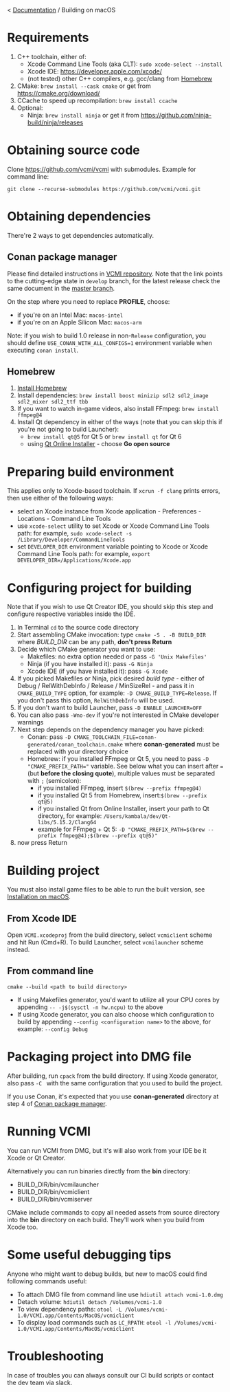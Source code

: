 < [Documentation](../Readme.md) / Building on macOS

# Requirements

1. C++ toolchain, either of:
    - Xcode Command Line Tools (aka CLT): `sudo xcode-select --install`
    - Xcode IDE: <https://developer.apple.com/xcode/>
    - (not tested) other C++ compilers, e.g. gcc/clang from [Homebrew](https://brew.sh/)
2. CMake: `brew install --cask cmake` or get from <https://cmake.org/download/>
3. CCache to speed up recompilation: `brew install ccache`
4. Optional:
    * Ninja: `brew install ninja` or get it from <https://github.com/ninja-build/ninja/releases>

# Obtaining source code

Clone <https://github.com/vcmi/vcmi> with submodules. Example for command line:

```
git clone --recurse-submodules https://github.com/vcmi/vcmi.git
```

# Obtaining dependencies

There're 2 ways to get dependencies automatically.

## Conan package manager

Please find detailed instructions in [VCMI repository](https://github.com/vcmi/vcmi/tree/develop/docs/conan.md). Note that the link points to the cutting-edge state in `develop` branch, for the latest release check the same document in the [master branch](https://github.com/vcmi/vcmi/tree/master/docs/conan.md).

On the step where you need to replace **PROFILE**, choose:

- if you're on an Intel Mac: `macos-intel`
- if you're on an Apple Silicon Mac: `macos-arm`

Note: if you wish to build 1.0 release in non-`Release` configuration, you should define `USE_CONAN_WITH_ALL_CONFIGS=1` environment variable when executing `conan install`.

## Homebrew

1. [Install Homebrew](https://brew.sh/)
2. Install dependencies: `brew install boost minizip sdl2 sdl2_image sdl2_mixer sdl2_ttf tbb`
3. If you want to watch in-game videos, also install FFmpeg: `brew install ffmpeg@4`
4. Install Qt dependency in either of the ways (note that you can skip this if you're not going to build Launcher):
    - `brew install qt@5` for Qt 5 or `brew install qt` for Qt 6
    - using [Qt Online Installer](https://www.qt.io/download) - choose **Go open source**

# Preparing build environment

This applies only to Xcode-based toolchain. If `xcrun -f clang` prints errors, then use either of the following ways:

- select an Xcode instance from Xcode application - Preferences - Locations - Command Line Tools
- use `xcode-select` utility to set Xcode or Xcode Command Line Tools path: for example, `sudo xcode-select -s /Library/Developer/CommandLineTools`
- set `DEVELOPER_DIR` environment variable pointing to Xcode or Xcode Command Line Tools path: for example, `export DEVELOPER_DIR=/Applications/Xcode.app`

# Configuring project for building

Note that if you wish to use Qt Creator IDE, you should skip this step and configure respective variables inside the IDE.

1. In Terminal `cd` to the source code directory
2. Start assembling CMake invocation: type `cmake -S . -B BUILD_DIR` where *BUILD_DIR* can be any path, **don't press Return**
3. Decide which CMake generator you want to use:
    - Makefiles: no extra option needed or pass `-G 'Unix Makefiles'`
    - Ninja (if you have installed it): pass `-G Ninja`
    - Xcode IDE (if you have installed it): pass `-G Xcode`
4. If you picked Makefiles or Ninja, pick desired *build type* - either of Debug / RelWithDebInfo / Release / MinSizeRel - and pass it in `CMAKE_BUILD_TYPE` option, for example: `-D CMAKE_BUILD_TYPE=Release`. If you don't pass this option,     `RelWithDebInfo` will be used.
5. If you don't want to build Launcher, pass `-D ENABLE_LAUNCHER=OFF`
6. You can also pass `-Wno-dev` if you're not interested in CMake developer warnings
7. Next step depends on the dependency manager you have picked:
    - Conan: pass `-D CMAKE_TOOLCHAIN_FILE=conan-generated/conan_toolchain.cmake` where **conan-generated** must be replaced with your directory choice
    - Homebrew: if you installed FFmpeg or Qt 5, you need to pass `-D "CMAKE_PREFIX_PATH="` variable. See below what you can insert after `=` (but **before the closing quote**), multiple values must be separated with `;` (semicolon):
        - if you installed FFmpeg, insert `$(brew --prefix ffmpeg@4)`
        - if you installed Qt 5 from Homebrew, insert:`$(brew --prefix qt@5)`
        - if you installed Qt from Online Installer, insert your path to Qt directory, for example: `/Users/kambala/dev/Qt-libs/5.15.2/Clang64`
        - example for FFmpeg + Qt 5: `-D "CMAKE_PREFIX_PATH=$(brew --prefix ffmpeg@4);$(brew --prefix qt@5)"`
8.  now press Return

# Building project

You must also install game files to be able to run the built version, see [Installation on macOS](players/Installation_macOS.md).

## From Xcode IDE

Open `VCMI.xcodeproj` from the build directory, select `vcmiclient` scheme and hit Run (Cmd+R). To build Launcher, select `vcmilauncher` scheme instead.

## From command line

`cmake --build <path to build directory>`

- If using Makefiles generator, you'd want to utilize all your CPU cores by appending `-- -j$(sysctl -n hw.ncpu)` to the above
- If using Xcode generator, you can also choose which configuration to build by appending `--config <configuration name>` to the above, for example: `--config Debug`

# Packaging project into DMG file

After building, run `cpack` from the build directory. If using Xcode generator, also pass `-C `<configuration name> with the same configuration that you used to build the project.

If you use Conan, it's expected that you use **conan-generated** directory at step 4 of [Conan package manager](Conan.md).

# Running VCMI

You can run VCMI from DMG, but it's will also work from your IDE be it Xcode or Qt Creator.

Alternatively you can run binaries directly from the **bin** directory:

- BUILD_DIR/bin/vcmilauncher
- BUILD_DIR/bin/vcmiclient
- BUILD_DIR/bin/vcmiserver

CMake include commands to copy all needed assets from source directory into the **bin** directory on each build. They'll work when you build from Xcode too.

# Some useful debugging tips

Anyone who might want to debug builds, but new to macOS could find following commands useful:

- To attach DMG file from command line use `hdiutil attach vcmi-1.0.dmg`
- Detach volume: `hdiutil detach /Volumes/vcmi-1.0`
- To view dependency paths: `otool -L /Volumes/vcmi-1.0/VCMI.app/Contents/MacOS/vcmiclient`
- To display load commands such as `LC_RPATH`: `otool -l /Volumes/vcmi-1.0/VCMI.app/Contents/MacOS/vcmiclient`

# Troubleshooting

In case of troubles you can always consult our CI build scripts or contact the dev team via slack.
